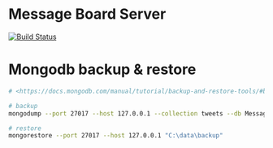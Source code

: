 # Message Board Server

[![Build Status](https://travis-ci.org/CVBDL/message-board-server.svg?branch=master)](https://travis-ci.org/CVBDL/message-board-server)

# Mongodb backup & restore

```sh
# <https://docs.mongodb.com/manual/tutorial/backup-and-restore-tools/#binary-bson-dumps>

# backup
mongodump --port 27017 --host 127.0.0.1 --collection tweets --db MessageBoardDev --out "C:\data\backup"

# restore
mongorestore --port 27017 --host 127.0.0.1 "C:\data\backup"
```
